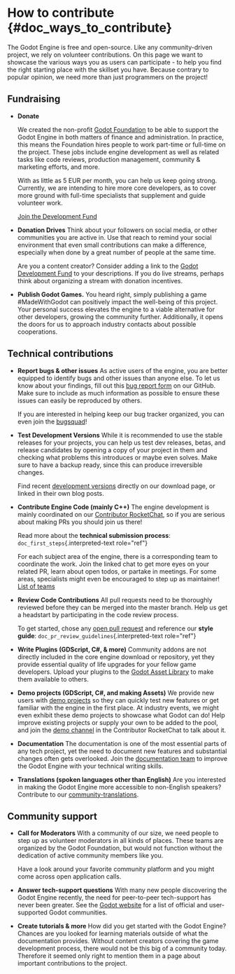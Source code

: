 # How to contribute {#doc_ways_to_contribute}

The Godot Engine is free and open-source. Like any community-driven
project, we rely on volunteer contributions. On this page we want to
showcase the various ways you as users can participate - to help you
find the right starting place with the skillset you have. Because
contrary to popular opinion, we need more than just programmers on the
project!

## Fundraising

- **Donate**

  We created the non-profit [Godot
  Foundation](https://godot.foundation/) to be able to support the Godot
  Engine in both matters of finance and administration. In practice,
  this means the Foundation hires people to work part-time or full-time
  on the project. These jobs include engine development as well as
  related tasks like code reviews, production management, community &
  marketing efforts, and more.

  With as little as 5 EUR per month, you can help us keep going strong.
  Currently, we are intending to hire more core developers, as to cover
  more ground with full-time specialists that supplement and guide
  volunteer work.

  [Join the Development Fund](https://fund.godotengine.org)

- **Donation Drives** Think about your followers on social media, or
  other communities you are active in. Use that reach to remind your
  social environment that even small contributions can make a
  difference, especially when done by a great number of people at the
  same time.

  Are you a content creator? Consider adding a link to the [Godot
  Development Fund](https://fund.godotengine.org) to your descriptions.
  If you do live streams, perhaps think about organizing a stream with
  donation incentives.

<!-- -->

- **Publish Godot Games.** You heard right, simply publishing a game
  \#MadeWithGodot can positively impact the well-being of this project.
  Your personal success elevates the engine to a viable alternative for
  other developers, growing the community further. Additionally, it
  opens the doors for us to approach industry contacts about possible
  cooperations.

## Technical contributions

- **Report bugs & other issues** As active users of the engine, you are
  better equipped to identify bugs and other issues than anyone else. To
  let us know about your findings, fill out this [bug report
  form](https://github.com/godotengine/godot/issues/new/choose) on our
  GitHub. Make sure to include as much information as possible to ensure
  these issues can easily be reproduced by others.

  If you are interested in helping keep our bug tracker organized, you
  can even join the
  [bugsquad](https://chat.godotengine.org/channel/bugsquad)!

- **Test Development Versions** While it is recommended to use the
  stable releases for your projects, you can help us test dev releases,
  betas, and release candidates by opening a copy of your project in
  them and checking what problems this introduces or maybe even solves.
  Make sure to have a backup ready, since this can produce irreversible
  changes.

  Find recent [development
  versions](https://godotengine.org/download/preview/) directly on our
  download page, or linked in their own blog posts.

- **Contribute Engine Code (mainly C++)** The engine development is
  mainly coordinated on our [Contributor
  RocketChat](https://chat.godotengine.org/), so if you are serious
  about making PRs you should join us there!

  Read more about the **technical submission process**:
  `doc_first_steps`{.interpreted-text role="ref"}

  For each subject area of the engine, there is a corresponding team to
  coordinate the work. Join the linked chat to get more eyes on your
  related PR, learn about open todos, or partake in meetings. For some
  areas, specialists might even be encouraged to step up as maintainer!
  [List of teams](https://godotengine.org/teams/)

- **Review Code Contributions** All pull requests need to be thoroughly
  reviewed before they can be merged into the master branch. Help us get
  a headstart by participating in the code review process.

  To get started, chose any [open pull
  request](https://github.com/godotengine/godot/pulls) and reference our
  **style guide**: `doc_pr_review_guidelines`{.interpreted-text
  role="ref"}

- **Write Plugins (GDScript, C#, & more)** Community addons are not
  directly included in the core engine download or repository, yet they
  provide essential quality of life upgrades for your fellow game
  developers. Upload your plugins to the [Godot Asset
  Library](https://godotengine.org/asset-library/asset) to make them
  available to others.

- **Demo projects (GDScript, C#, and making Assets)** We provide new
  users with [demo
  projects](https://github.com/godotengine/godot-demo-projects/) so they
  can quickly test new features or get familiar with the engine in the
  first place. At industry events, we might even exhibit these demo
  projects to showcase what Godot can do! Help improve existing projects
  or supply your own to be added to the pool, and join the [demo
  channel](https://chat.godotengine.org/channel/demo-content) in the
  Contributor RocketChat to talk about it.

- **Documentation** The documentation is one of the most essential parts
  of any tech project, yet the need to document new features and
  substantial changes often gets overlooked. Join the [documentation
  team](https://chat.godotengine.org/channel/documentation) to improve
  the Godot Engine with your technical writing skills.

- **Translations (spoken languages other than English)** Are you
  interested in making the Godot Engine more accessible to non-English
  speakers? Contribute to our
  [community-translations](https://hosted.weblate.org/projects/godot-engine/godot/).

## Community support

- **Call for Moderators** With a community of our size, we need people
  to step up as volunteer moderators in all kinds of places. These teams
  are organized by the Godot Foundation, but would not function without
  the dedication of active community members like you.

  Have a look around your favorite community platform and you might come
  across open application calls.

- **Answer tech-support questions** With many new people discovering the
  Godot Engine recently, the need for peer-to-peer tech-support has
  never been greater. See the [Godot
  website](https://godotengine.org/community) for a list of official and
  user-supported Godot communities.

- **Create tutorials & more** How did you get started with the Godot
  Engine? Chances are you looked for learning materials outside of what
  the documentation provides. Without content creators covering the game
  development process, there would not be this big of a community today.
  Therefore it seemed only right to mention them in a page about
  important contributions to the project.
